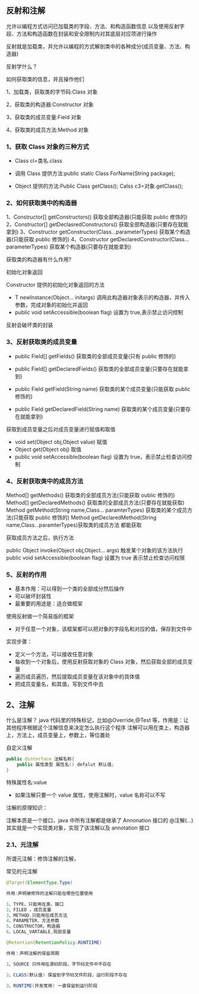 ## 反射和注解

允许以编程方式访问已加载类的字段、方法、和构造函数信息
以及使用反射字段、方法和构造函数在封装和安全限制内对其底层对应项进行操作

反射就是加载类，并允许以编程的方式解剖类中的各种成分(成员变量、方法、构造器)

反射学什么？

如何获取类的信息，并且操作他们

1、加载类，获取类的字节码:Class 对象

2、获取类的构造器:Constructor 对象

3、获取类的成员变量:Field 对象

4、获取类的成员方法:Method 对象

### 1、获取 Class 对象的三种方式

- Class cl=类名.class

- 调用 Class 提供方法:public static Class ForName(String package);

- Object 提供的方法:Public Class getClass(); Calss c3=对象.getClass();

### 2、如何获取类中的构造器

1、Constructor<?>[] getConstructors() 获取全部构造器(只能获取 public 修饰的)
2、Constructor<?>[] getDeclasredConstructors() 获取全部构造器(只要存在就能拿到)
3、Constructor<T> getConstructor(Class<?>...parameterTypes) 获取某个构造器(只能获取 public 修饰的)
4、Constructor<T> getDeclaredConstructor(Class<?>... parameterTypes) 获取某个构造器(只要存在就能拿到)

获取类的构造器有什么作用?

初始化对象返回

Constructor 提供的初始化对象返回的方法

- T newInstance(Object... initargs) 调用此构造器对象表示的构造器，并传入参数，完成对象的初始化并返回
- public void setAccessible(boolean flag) 设置为 true,表示禁止访问控制

反射会破坏类的封装

### 3、反射获取类的成员变量

- public Field[] getFields() 获取类的全部成员变量(只有 public 修饰的)

- public Field[] getDeclaredFields() 获取类的全部成员变量(只要存在就能拿到)

- public Field getField(String name) 获取类的某个成员变量(只能获取 public 修饰的)

- public Field getDeclaredField(String name) 获取类的某个成员变量(只要存在就能拿到)

获取到成员变量之后对成员变量进行赋值和取值

- void set(Object obj,Object value) 赋值
- Object get(Object obj) 取值
- public void setAccessible(boolean flag) 设置为 true，表示禁止检查访问控制

### 4、反射获取类中的成员方法

Method[] getMethods() 获取类的全部成员方法(只能获取 oublic 修饰的)
Method[] getDeclaredMethods() 获取类的全部成员方法(只要存在就能获取)
Method getMethod(String name,Class<?>... paramterTypes) 获取类的某个成员方法(只能获取 public 修饰的)
Method getDeclaredMethod(String name,Class<?>...paramterTypes)获取类的成员方法 都能获取

获取成员方法之后，执行方法

public Object invoke(Object obj,Object... args) 触发某个对象的该方法执行
public void setAccessible(boolean flag) 设置为 true 表示禁止检查访问权限

### 5、反射的作用

- 基本作用：可以得到一个类的全部成分然后操作
- 可以破坏封装性
- 最重要的用途是：适合做框架

使用反射做一个简易版的框架

- 对于任意一个对象，该框架都可以把对象的字段名和对应的值，保存到文件中

实现步骤：

- 定义一个方法，可以接收任意对象
- 每收到一个对象后，使用反射获取对象的 Class 对象，然后获取全部的成员变量
- 遍历成员遍历，然后提取成员变量在该对象中的具体值
- 把成员变量名，和其值，写到文件中去

## 2、注解

什么是注解？
java 代码里的特殊标记，比如@Override,@Test 等，作用是：让其他程序根据这个注解信息来决定怎么执行这个程序
注解可以用在类上，构造器上，方法上，成员变量上，参数上，等位置处

自定义注解

```java
public @interface 注解名称{
    public 属性类型 属性名() defalut 默认值;
}
```

特殊属性名:value

- 如果注解只要一个 value 属性，使用注解时，value 名称可以不写

注解的原理知识：

注解本质是一个接口，java 中所有注解都是继承了 Annonation 接口的
@注解(...)其实就是一个实现类对象，实现了该注解以及 annotation 接口

### 2.1、元注解

所谓元注解：修饰注解的注解，

常见的元注解

```java
@Target(ElementType.Type)

作用:声明被修饰的注解只能在哪些位置使用

1、TYPE，只能用在类，接口
2、FILED ，成员变量
3、METHOD,只能用在成员方法
4、PARAMETER、方法参数
5、CONSTRUCTOR，构造器
6、LOCAL_VARTABLE,局部变量
```

```java
@Retention(RetentionPolicy.RUNTIIME)

作用：声明注解的保留周期

1、SOURCE 只作用在源码阶段，字节码文件中不存在

2、CLASS(默认值) 保留到字节码文件阶段，运行阶段不存在

3、RUNTIME(开发常用) 一直保留到运行阶段
```